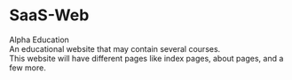 # SaaS-Web
Alpha Education<br>
An educational website that may contain several courses.<br> 
This website will have different pages like index pages, about pages, and a few more. 
